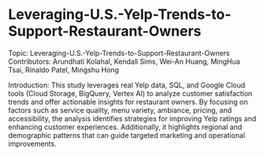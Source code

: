 # Leveraging-U.S.-Yelp-Trends-to-Support-Restaurant-Owners
Topic: Leveraging-U.S.-Yelp-Trends-to-Support-Restaurant-Owners
Contributors: Arundhati Kolahal, Kendall Sims, Wei-An Huang, MingHua Tsai, Rinaldo Patel, Mingshu Hong

Introduction: This study leverages real Yelp data, SQL, and Google Cloud tools (Cloud Storage, BigQuery, Vertex AI) to analyze customer satisfaction trends and offer actionable insights for restaurant owners. By focusing on factors such as service quality, menu variety, ambiance, pricing, and accessibility, the analysis identifies strategies for improving Yelp ratings and enhancing customer experiences. Additionally, it highlights regional and demographic patterns that can guide targeted marketing and operational improvements.
